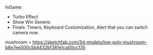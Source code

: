 InGame:

-   Turbo Effect
-   Show Win Senerio
-   Finals: Timers, Keyboard Customization, Alert that you can switch camera now

mushroom = https://sketchfab.com/3d-models/low-poly-mushroom-b8e7ee500c5b4432bf381e1ca00cc135